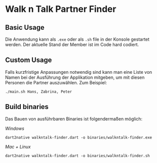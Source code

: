 # Walk n Talk Partner Finder

## Basic Usage
Die Anwendung kann als `.exe` oder als `.sh` file in der Konsole gestartet werden. Der aktuelle Stand der Member ist im Code hard codiert. 

## Custom Usage
Falls kurzfristige Anpassungen notwendig sind kann man eine Liste von Namen bei der Ausführung der Applikation mitgeben, um mit diesen Personen die Partner auszuwählen. Zum Beispiel:
```
./main.sh Hans, Zabrina, Peter
```

## Build binaries
Das Bauen von ausführbaren Binaries ist folgendermaßen möglich:

*Windows*
```
dart2native walkntalk-finder.dart -o binaries/walkntalk-finder.exe
```

*Mac + Linux*
```
dart2native walkntalk-finder.dart -o binaries/walkntalk-finder.sh
```

